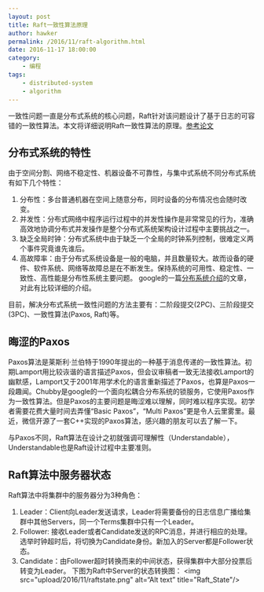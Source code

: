 ```yaml
---
layout: post
title: Raft一致性算法原理
author: hawker
permalink: /2016/11/raft-algorithm.html
date: 2016-11-17 18:00:00
category:
    - 编程
tags:
    - distributed-system
    - algorithm
---
```

一致性问题一直是分布式系统的核心问题，Raft针对该问题设计了基于日志的可容错的一致性算法。本文将详细说明Raft一致性算法的原理。[参考论文](https://pdos.csail.mit.edu/6.824/papers/raft-extended.pdf)

## 分布式系统的特性
由于空间分割、网络不稳定性、机器设备不可靠性，与集中式系统不同分布式系统有如下几个特性：
1. 分布性：多台普通机器在空间上随意分布，同时设备的分布情况也会随时改变。
2. 并发性：分布式网络中程序运行过程中的并发性操作是非常常见的行为，准确高效地协调分布式并发操作是整个分布式系统架构设计过程中主要挑战之一。
3. 缺乏全局时钟：分布式系统中由于缺乏一个全局的时钟系列控制，很难定义两个事件究竟谁先谁后。
4. 高故障率：由于分布式系统设备是一般的电脑，并且数量较大。故而设备的硬件、软件系统、网络等故障总是在不断发生。保持系统的可用性、稳定性、一致性、高性能是分布性系统主要问题。
google的一篇[分布系统介绍](http://www.hpcs.cs.tsukuba.ac.jp/~tatebe/lecture/h23/dsys/dsd-tutorial.html)的文章，对此有比较详细的介绍。


目前，解决分布式系统一致性问题的方法主要有：二阶段提交(2PC)、三阶段提交(3PC)、一致性算法(Paxos, Raft)等。


## 晦涩的Paxos
Paxos算法是莱斯利·兰伯特于1990年提出的一种基于消息传递的一致性算法。初期Lamport用比较诙谐的语言描述Paxos，但会议审稿者一致无法接收Lamport的幽默感，Lamport又于2001年用学术化的语言重新描述了Paxos，也算是Paxos一段趣闻。Chubby是google的一个面向松耦合分布系统的锁服务，它使用Paxos作为一致性算法。但是Paxos的主要问题是晦涩难以理解，同时难以程序实现。初学者需要花费大量时间去弄懂“Basic Paxos”，“Multi Paxos”更是令人云里雾里。最近，微信开源了一套C++实现的Paxos算法，感兴趣的朋友可以去了解一下。

与Paxos不同，Raft算法在设计之初就强调可理解性（Understandable），Understandable也是Raft设计过程中主要准则。

## Raft算法中服务器状态

Raft算法中将集群中的服务器分为3种角色：
1. Leader：Client向Leader发送请求，Leader将需要备份的日志信息广播给集群中其他Servers，同一个Terms集群中只有一个Leader。
2. Follower: 接收Leader或者Candidate发送的RPC消息，并进行相应的处理。选举时钟超时后，将切换为Candidate身份。新加入的Server都是Follower状态。
3. Candidate：由Follower超时转换而来的中间状态，获得集群中大部分投票后转变为Leader。
下图为Raft中Server的状态转换图：
<img src="upload/2016/11/raftstate.png" alt=“Alt text” title="Raft_State"/>
